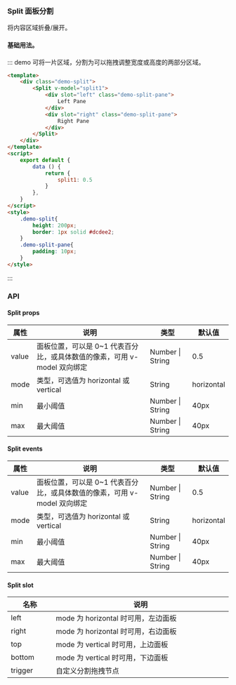 ### Split 面板分割
将内容区域折叠/展开。
#### 基础用法。
::: demo  可将一片区域，分割为可以拖拽调整宽度或高度的两部分区域。
```html
<template>
    <div class="demo-split">
        <Split v-model="split1">
            <div slot="left" class="demo-split-pane">
                Left Pane
            </div>
            <div slot="right" class="demo-split-pane">
                Right Pane
            </div>
        </Split>
    </div>
</template>
<script>
    export default {
        data () {
            return {
                split1: 0.5
            }
        },
    }
</script>
<style>
    .demo-split{
        height: 200px;
        border: 1px solid #dcdee2;
    }
    .demo-split-pane{
        padding: 10px;
    }
</style>
```
:::
### API
#### Split props
<table>
  <thead>
    <tr>
      <th>属性</th>
      <th>说明</th>
      <th>类型</th>
      <th>默认值</th>
    </tr>
  </thead>
  <tbody>
    <tr>
      <td>value</td>
      <td>面板位置，可以是 0~1 代表百分比，或具体数值的像素，可用 v-model 双向绑定</td>
      <td>Number | String</td>
      <td>0.5</td>
    </tr>
    <tr>
      <td>mode</td>
      <td>类型，可选值为 horizontal 或 vertical</td>
      <td>String</td>
      <td>horizontal</td>
    </tr>
    <tr>
      <td>min</td>
      <td>最小阈值</td>
      <td>Number | String</td>
      <td>40px</td>
    </tr>
    <tr>
      <td>max</td>
      <td>最大阈值</td>
      <td>Number | String</td>
      <td>40px</td>
    </tr>
  </tbody>
</table>

#### Split events
<table>
  <thead>
    <tr>
      <th>属性</th>
      <th>说明</th>
      <th>类型</th>
      <th>默认值</th>
    </tr>
  </thead>
  <tbody>
    <tr>
      <td>value</td>
      <td>面板位置，可以是 0~1 代表百分比，或具体数值的像素，可用 v-model 双向绑定</td>
      <td>Number | String</td>
      <td>0.5</td>
    </tr>
    <tr>
      <td>mode</td>
      <td>类型，可选值为 horizontal 或 vertical</td>
      <td>String</td>
      <td>horizontal</td>
    </tr>
    <tr>
      <td>min</td>
      <td>最小阈值</td>
      <td>Number | String</td>
      <td>40px</td>
    </tr>
    <tr>
      <td>max</td>
      <td>最大阈值</td>
      <td>Number | String</td>
      <td>40px</td>
    </tr>
  </tbody>
</table>

#### Split slot
<table>
  <thead>
    <tr>
      <th style="width: 115px">名称</th>
      <th style="width: 650px">说明</th>
    </tr>
  </thead>
  <tbody>
    <tr>
      <td>left</td>
      <td>mode 为 horizontal 时可用，左边面板</td>
    </tr>
    <tr>
      <td>right</td>
      <td>mode 为 horizontal 时可用，右边面板</td>
    </tr>
    <tr>
      <td>top</td>
      <td>mode 为 vertical 时可用，上边面板</td>
    </tr>
    <tr>
      <td>bottom</td>
      <td>mode 为 vertical 时可用，下边面板</td>
    </tr>
    <tr>
      <td>trigger</td>
      <td>自定义分割拖拽节点</td>
    </tr>
  </tbody>
</table>